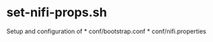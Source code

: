 # set-nifi-props.sh

Setup and configuration of
    * conf/bootstrap.conf
    * conf/nifi.properties


